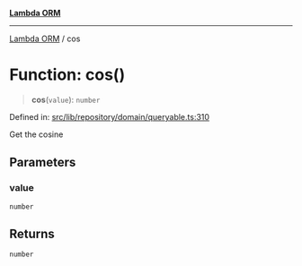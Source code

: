 [**Lambda ORM**](../README.md)

***

[Lambda ORM](../README.md) / cos

# Function: cos()

> **cos**(`value`): `number`

Defined in: [src/lib/repository/domain/queryable.ts:310](https://github.com/lambda-orm/lambdaorm-base/blob/5f10bdc7d0f008296efbcbe89bc2bf1ed03aaaef/src/lib/repository/domain/queryable.ts#L310)

Get the cosine

## Parameters

### value

`number`

## Returns

`number`

